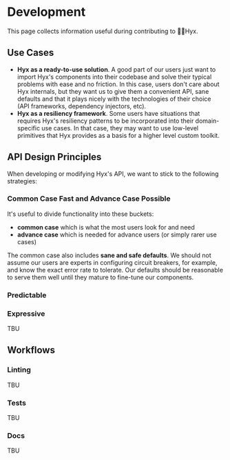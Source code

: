 # Development

This page collects information useful during contributing to 🧘‍♀️Hyx.

## Use Cases

- **Hyx as a ready-to-use solution**. A good part of our users just want to import Hyx's components into their codebase and solve their typical problems with ease and no friction. In this case, users don't care about Hyx internals, but they want us to give them a convenient API, sane defaults and that it plays nicely with the technologies of their choice (API frameworks, dependency injectors, etc).
- **Hyx as a resiliency framework**. Some users have situations that requires Hyx's resiliency patterns to be incorporated into their domain-specific use cases. In that case, they may want to use low-level primitives that Hyx provides as a basis for a higher level custom toolkit. 

## API Design Principles

When developing or modifying Hyx's API, we want to stick to the following strategies:

### Common Case Fast and Advance Case Possible

It's useful to divide functionality into these buckets:

- **common case** which is what the most users look for and need
- **advance case** which is needed for advance users (or simply rarer use cases)

The common case also includes **sane and safe defaults**. 
We should not assume our users are experts in configuring circuit breakers, for example, 
and know the exact error rate to tolerate. 
Our defaults should be reasonable to serve them well until they mature to fine-tune our components.

### Predictable



### Expressive

TBU

## Workflows

### Linting

TBU

### Tests

TBU

### Docs

TBU
